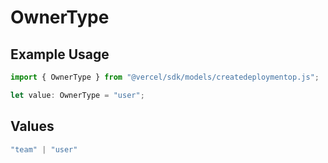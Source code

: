 # OwnerType

## Example Usage

```typescript
import { OwnerType } from "@vercel/sdk/models/createdeploymentop.js";

let value: OwnerType = "user";
```

## Values

```typescript
"team" | "user"
```